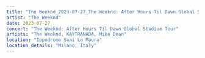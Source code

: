 ```yaml
---
title: "The Weeknd_2023-07-27_The Weeknd: After Hours Til Dawn Global Stadium Tour"
artist: "The Weeknd"
date: 2023-07-27
concert: "The Weeknd: After Hours Til Dawn Global Stadium Tour"
artists: "The Weeknd, KAYTRANADA, Mike Dean"
location: "Ippodromo Snai La Maura"
location_details: "Milano, Italy"
---
```

